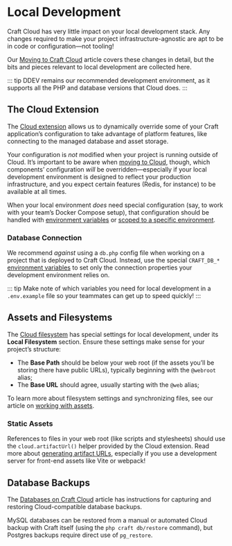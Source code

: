 # Local Development

Craft Cloud has very little impact on your local development stack. Any changes required to make your project infrastructure-agnostic are apt to be in code or configuration—not tooling!

Our [Moving to Craft Cloud](projects.md) article covers these changes in detail, but the bits and pieces relevant to local development are collected here.

::: tip
DDEV remains our recommended development environment, as it supports all the PHP and database versions that Cloud does.
:::

## The Cloud Extension

The [Cloud extension](extension.md) allows us to dynamically override some of your Craft application’s configuration to take advantage of platform features, like connecting to the managed database and asset storage.

Your configuration is *not* modified when your project is running outside of Cloud. It’s important to be aware when [moving to Cloud](projects.md), though, which components’ configuration *will* be overridden—especially if your local development environment is designed to reflect your production infrastructure, and you expect certain features (Redis, for instance) to be available at all times.

When your local environment *does* need special configuration (say, to work with your team’s Docker Compose setup), that configuration should be handled with [environment variables](/5.x/configure.html#environment-overrides) or [scoped to a specific environment](/5.x/configure.html#multi-environment-configs).

### Database Connection

We recommend *against* using a `db.php` config file when working on a project that is deployed to Craft Cloud. Instead, use the special `CRAFT_DB_*` [environment variables](/5.x/reference/config/db.html) to set only the connection properties your development environment relies on.

::: tip
Make note of which variables you need for local development in a `.env.example` file so your teammates can get up to speed quickly!
:::

## Assets and Filesystems

The [Cloud filesystem](assets.md) has special settings for local development, under its **Local Filesystem** section. Ensure these settings make sense for your project’s structure:

- The **Base Path** should be below your web root (if the assets you’ll be storing there have public URLs), typically beginning with the `@webroot` alias;
- The **Base URL** should agree, usually starting with the `@web` alias;

To learn more about filesystem settings and synchronizing files, see our article on [working with assets](assets.md).

### Static Assets

References to files in your web root (like scripts and stylesheets) should use the `cloud.artifactUrl()` helper provided by the Cloud extension. Read more about [generating artifact URLs](builds.md#artifact-uRLs), especially if you use a development server for front-end assets like Vite or webpack!

## Database Backups

The [Databases on Craft Cloud](databases.md) article has instructions for capturing and restoring Cloud-compatible database backups.

MySQL databases can be restored from a manual or automated Cloud backup with Craft itself (using the `php craft db/restore` command), but Postgres backups require direct use of `pg_restore`.
